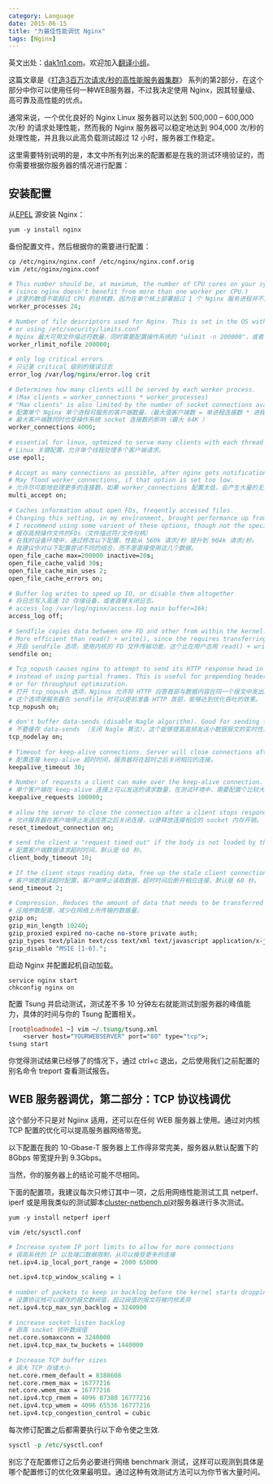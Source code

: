 ```yaml
---
category: Language
date: 2015-06-15
title: "为最佳性能调优 Nginx"
tags: [Nginx]
---
```



英文出处：[dak1n1.com](http://dak1n1.com/blog/12-nginx-performance-tuning)。欢迎加入[翻译小组](http://group.jobbole.com/category/feedback/trans-team/)。

这篇文章是《[打造3百万次请求/秒的高性能服务器集群](http://dak1n1.com/blog/13-load-balancing-lvs)》 系列的第2部分，在这个部分中你可以使用任何一种WEB服务器，不过我决定使用 Nginx，因其轻量级、高可靠及高性能的优点。

通常来说，一个优化良好的 Nginx Linux 服务器可以达到 500,000 – 600,000 次/秒 的请求处理性能，然而我的 Nginx 服务器可以稳定地达到 904,000 次/秒的处理性能，并且我以此高负载测试超过 12 小时，服务器工作稳定。

<!--more-->

这里需要特别说明的是，本文中所有列出来的配置都是在我的测试环境验证的，而你需要根据你服务器的情况进行配置：

## 安装配置

从[EPEL](http://dak1n1.com/blog/12-nginx-performance-tuning/blog/3-getting-more-from-yum-with-rpmforge-and-epel-repos) 源安装 Nginx：

```perl
yum -y install nginx
```

备份配置文件，然后根据你的需要进行配置：

```perl
cp /etc/nginx/nginx.conf /etc/nginx/nginx.conf.orig
vim /etc/nginx/nginx.conf
```

```perl
# This number should be, at maximum, the number of CPU cores on your system.
# (since nginx doesn't benefit from more than one worker per CPU.)
# 这里的数值不能超过 CPU 的总核数，因为在单个核上部署超过 1 个 Nginx 服务进程并不起到提高性能的作用。
worker_processes 24;
 
# Number of file descriptors used for Nginx. This is set in the OS with 'ulimit -n 200000'
# or using /etc/security/limits.conf
# Nginx 最大可用文件描述符数量，同时需要配置操作系统的 "ulimit -n 200000"，或者在 /etc/security/limits.conf 中配置。 
worker_rlimit_nofile 200000;
 
# only log critical errors
# 只记录 critical 级别的错误日志
error_log /var/log/nginx/error.log crit
 
# Determines how many clients will be served by each worker process.
# (Max clients = worker_connections * worker_processes)
# "Max clients" is also limited by the number of socket connections available on the system (~64k)
# 配置单个 Nginx 单个进程可服务的客户端数量，（最大值客户端数 = 单进程连接数 * 进程数 ）
# 最大客户端数同时也受操作系统 socket 连接数的影响（最大 64K ）
worker_connections 4000;
 
# essential for linux, optmized to serve many clients with each thread
# Linux 关键配置，允许单个线程处理多个客户端请求。
use epoll;
 
# Accept as many connections as possible, after nginx gets notification about a new connection.
# May flood worker_connections, if that option is set too low.
# 允许尽可能地处理更多的连接数，如果 worker_connections 配置太低，会产生大量的无效连接请求。
multi_accept on;
 
# Caches information about open FDs, freqently accessed files.
# Changing this setting, in my environment, brought performance up from 560k req/sec, to 904k req/sec.
# I recommend using some varient of these options, though not the specific values listed below.
# 缓存高频操作文件的FDs（文件描述符/文件句柄）
# 在我的设备环境中，通过修改以下配置，性能从 560k 请求/秒 提升到 904k 请求/秒。
# 我建议你对以下配置尝试不同的组合，而不是直接使用这几个数据。
open_file_cache max=200000 inactive=20s;
open_file_cache_valid 30s;
open_file_cache_min_uses 2;
open_file_cache_errors on;
 
# Buffer log writes to speed up IO, or disable them altogether
# 将日志写入高速 IO 存储设备，或者直接关闭日志。
# access_log /var/log/nginx/access.log main buffer=16k;
access_log off;
 
# Sendfile copies data between one FD and other from within the kernel.
# More efficient than read() + write(), since the requires transferring data to and from the user space.
# 开启 sendfile 选项，使用内核的 FD 文件传输功能，这个比在用户态用 read() + write() 的方式更加高效。
sendfile on;
 
# Tcp_nopush causes nginx to attempt to send its HTTP response head in one packet,
# instead of using partial frames. This is useful for prepending headers before calling sendfile,
# or for throughput optimization.
# 打开 tcp_nopush 选项，Nginux 允许将 HTTP 应答首部与数据内容在同一个报文中发出。
# 这个选项使服务器在 sendfile 时可以提前准备 HTTP 首部，能够达到优化吞吐的效果。
tcp_nopush on;
 
# don't buffer data-sends (disable Nagle algorithm). Good for sending frequent small bursts of data in real time.
# 不要缓存 data-sends （关闭 Nagle 算法），这个能够提高高频发送小数据报文的实时性。
tcp_nodelay on;
 
# Timeout for keep-alive connections. Server will close connections after this time.
# 配置连接 keep-alive 超时时间，服务器将在超时之后关闭相应的连接。
keepalive_timeout 30;
 
# Number of requests a client can make over the keep-alive connection. This is set high for testing.
# 单个客户端在 keep-alive 连接上可以发送的请求数量，在测试环境中，需要配置个比较大的值。
keepalive_requests 100000;
 
# allow the server to close the connection after a client stops responding. Frees up socket-associated memory.
# 允许服务器在客户端停止发送应答之后关闭连接，以便释放连接相应的 socket 内存开销。
reset_timedout_connection on;
 
# send the client a "request timed out" if the body is not loaded by this time. Default 60.
# 配置客户端数据请求超时时间，默认是 60 秒。
client_body_timeout 10;
 
# If the client stops reading data, free up the stale client connection after this much time. Default 60.
# 客户端数据读超时配置，客户端停止读取数据，超时时间后断开相应连接，默认是 60 秒。
send_timeout 2;
 
# Compression. Reduces the amount of data that needs to be transferred over the network
# 压缩参数配置，减少在网络上所传输的数据量。
gzip on;
gzip_min_length 10240;
gzip_proxied expired no-cache no-store private auth;
gzip_types text/plain text/css text/xml text/javascript application/x-javascript application/xml;
gzip_disable "MSIE [1-6].";
```

启动 Nginx 并配置起机自动加载。

```
service nginx start
chkconfig nginx on
```

配置 Tsung 并启动测试，测试差不多 10 分钟左右就能测试到服务器的峰值能力，具体的时间与你的 Tsung 配置相关。

```perl
[root@loadnode1 ~] vim ~/.tsung/tsung.xml
    <server host="YOURWEBSERVER" port="80" type="tcp">;
tsung start
```

你觉得测试结果已经够了的情况下，通过 ctrl+c 退出，之后使用我们之前配置的别名命令 treport 查看测试报告。

## WEB 服务器调优，第二部分：TCP 协议栈调优

这个部分不只是对 Ngiinx 适用，还可以在任何 WEB 服务器上使用。通过对内核 TCP 配置的优化可以提高服务器网络带宽。

以下配置在我的 10-Gbase-T 服务器上工作得非常完美，服务器从默认配置下的 8Gbps 带宽提升到 9.3Gbps。

当然，你的服务器上的结论可能不尽相同。

下面的配置项，我建议每次只修订其中一项，之后用网络性能测试工具 netperf、iperf 或是用我类似的测试脚本[cluster-netbench.pl](https://github.com/dak1n1/cluster-netbench/blob/master/netbench.pl)对服务器进行多次测试。

```perl
yum -y install netperf iperf
```

```perl
vim /etc/sysctl.conf
```

```perl
# Increase system IP port limits to allow for more connections
# 调高系统的 IP 以及端口数据限制，从可以接受更多的连接
net.ipv4.ip_local_port_range = 2000 65000
 
net.ipv4.tcp_window_scaling = 1
 
# number of packets to keep in backlog before the kernel starts dropping them
# 设置协议栈可以缓存的报文数阀值，超过阀值的报文将被内核丢弃
net.ipv4.tcp_max_syn_backlog = 3240000
 
# increase socket listen backlog
# 调高 socket 侦听数阀值
net.core.somaxconn = 3240000
net.ipv4.tcp_max_tw_buckets = 1440000
 
# Increase TCP buffer sizes
# 调大 TCP 存储大小
net.core.rmem_default = 8388608
net.core.rmem_max = 16777216
net.core.wmem_max = 16777216
net.ipv4.tcp_rmem = 4096 87380 16777216
net.ipv4.tcp_wmem = 4096 65536 16777216
net.ipv4.tcp_congestion_control = cubic
```
每次修订配置之后都需要执行以下命令使之生效.

```perl
sysctl -p /etc/sysctl.conf
```

别忘了在配置修订之后务必要进行网络 benchmark 测试，这样可以观测到具体是哪个配置修订的优化效果最明显。通过这种有效测试方法可以为你节省大量时间。
